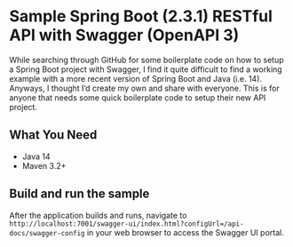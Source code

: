 # Sample Spring Boot (2.3.1) RESTful API with Swagger (OpenAPI 3)

While searching through GitHub for some boilerplate code on how to setup a Spring Boot project with Swagger, I find it quite difficult to find a working example with a more recent version of Spring Boot and Java (i.e. 14). Anyways, I thought I’d create my own and share with everyone. This is for anyone that needs some quick boilerplate code to setup their new API project.

## What You Need

* Java 14
* Maven 3.2+

## Build and run the sample

After the application builds and runs, navigate to `http://localhost:7001/swagger-ui/index.html?configUrl=/api-docs/swagger-config` in your web browser to access the Swagger UI portal.
